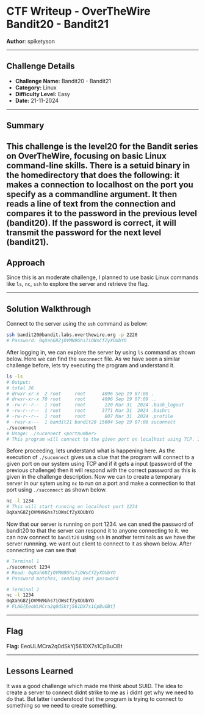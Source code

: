 # CTF Writeup - **OverTheWire Bandit20 - Bandit21**

**Author**: spiketyson  

---

## Challenge Details

- **Challenge Name:** Bandit20 - Bandit21
- **Category:** Linux
- **Difficulty Level:** Easy
- **Date:** 21-11-2024

---

## Summary

This challenge is the level20 for the Bandit series on OverTheWire, focusing on basic Linux command-line skills. There is a setuid binary in the homedirectory that does the following: it makes a connection to localhost on the port you specify as a commandline argument. It then reads a line of text from the connection and compares it to the password in the previous level (bandit20). If the password is correct, it will transmit the password for the next level (bandit21).
---

## Approach

Since this is an moderate challenge, I planned to use basic Linux commands like `ls`, `nc`, `ssh` to explore the server and retrieve the flag.

---

## Solution Walkthrough

Connect to the server using the `ssh` command as below:

```bash
ssh bandit20@bandit.labs.overthewire.org -p 2220
# Password: 0qXahG8ZjOVMN9Ghs7iOWsCfZyXOUbYO
```

After logging in, we can explore the server by using `ls` command as shown below. Here we can find the `suconnect` file. As we have seen a similar challenge before, lets try executing the program and understand it. 

```bash
ls -ls
# Output: 
# total 36
# drwxr-xr-x  2 root     root      4096 Sep 19 07:08 .
# drwxr-xr-x 70 root     root      4096 Sep 19 07:09 ..
# -rw-r--r--  1 root     root       220 Mar 31  2024 .bash_logout
# -rw-r--r--  1 root     root      3771 Mar 31  2024 .bashrc
# -rw-r--r--  1 root     root       807 Mar 31  2024 .profile
# -rwsr-x---  1 bandit21 bandit20 15604 Sep 19 07:08 suconnect
./suconnect
# Usage: ./suconnect <portnumber>
# This program will connect to the given port on localhost using TCP. If it receives the correct password from the other side, the next password is transmitted back.
```

Before proceeding, lets understand what is happening here. As the execution of `./suconnect` gives us a clue that the program will connect to a given port on our system using TCP and if it gets a input (password of the previous challenge) then it will respond with the correct password as this is given in the challenge description. Now we can to create a temporary server in our sytem using `nc` to run on a port and make a connection to that port using `./suconnect` as shown below.

```bash
nc -l 1234
# This will start running on localhost port 1234
0qXahG8ZjOVMN9Ghs7iOWsCfZyXOUbYO
```

Now that our server is running on port 1234. we can sned the password of bandit20 to that the server can respond it to anyone connecting to it. we can now connect to `bandit20` using `ssh` in another terminals as we have the server runnning. we want out client to connect to it as shown below. After connecting we can see that 


```bash
# Terminal 1
./suconnect 1234
# Read: 0qXahG8ZjOVMN9Ghs7iOWsCfZyXOUbYO
# Password matches, sending next password
```

```bash
# Terminal 2
nc -l 1234 
0qXahG8ZjOVMN9Ghs7iOWsCfZyXOUbYO
# FLAG{EeoULMCra2q0dSkYj561DX7s1CpBuOBt}
```


---

## Flag

**Flag:**  EeoULMCra2q0dSkYj561DX7s1CpBuOBt

---

## Lessons Learned

It was a good challenge which made me think about SUID. The idea to create a server to connect didnt strike to me as i didnt get why we need to do that. But latter i understood that the program is trying to connect to something so we need to create something. 